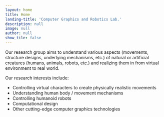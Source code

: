 ```yaml
---
layout: home
title: Home
landing-title: 'Computer Graphics and Robotics Lab.'
description: null
image: null
author: null
show_tile: false
---
```


Our research group aims to understand various aspects (movements, structure designs, underlying mechanisms, etc.) of natural or artificial creatures (humans, animals,  robots, etc.) and realizing them in from virtual environment to real world.

Our research interests include:

* Controlling virtual characters to create physically realistic movements
* Understanding human body / movement mechanisms
* Controlling humanoid robots
* Computational design
* Other cutting-edge computer graphics technologies
